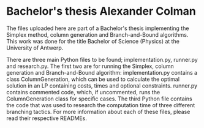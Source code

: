 # Bachelor's thesis Alexander Colman
The files uploaded here are part of a Bachelor's thesis implementing the Simplex method, column generation and Branch-and-Bound algorithms. This work was done for the title Bachelor of Science (Physics) at the University of Antwerp.

There are three main Python files to be found; implementation.py, runner.py and research.py. The first two are for running the Simplex, column generation and Branch-and-Bound algorithm: implementation.py contains a class ColumnGeneration, which can be used to calculate the optimal solution in an LP containing costs, times and optional constraints. runner.py contains commented code, which, if uncommented, runs the ColumnGeneration class for specific cases. The third Python file contains the code that was used to research the computation time of three different branching tactics.
For more information about each of these files, please read their respective READMEs.


